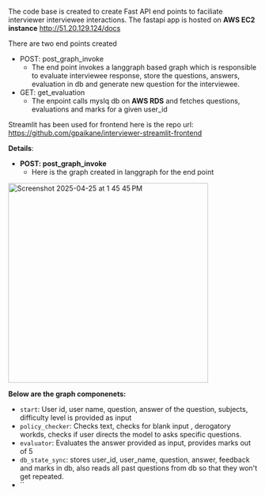 The code base is created to create Fast API end points to faciliate interviewer interviewee interactions.
The fastapi app is hosted on **AWS EC2 instance** http://51.20.129.124/docs 

There are two end points created

* POST: post_graph_invoke
    * The end point invokes a langgraph based graph which is responsible to evaluate interviewee response, store the questions, answers, evaluation in db and generate new question for the interviewee.
* GET: get_evaluation
    * The enpoint calls myslq db on **AWS RDS** and fetches questions, evaluations and marks for a given user_id
  
Streamlit has been used for frontend here is the repo url: https://github.com/gpaikane/interviewer-streamlit-frontend

**Details**:
* **POST: post_graph_invoke**
   * Here is the graph created in langgraph for the end point
<img width="404" alt="Screenshot 2025-04-25 at 1 45 45 PM" src="https://github.com/user-attachments/assets/bde0ca2b-9a57-4b70-b94c-8b9a78894bec" />


**Below are the graph componenets:**
* `start`: User id, user name, question, answer of the question, subjects, difficulty level is provided as input
* `policy_checker`: Checks text, checks for blank input , derogatory workds, checks if user directs the model to asks specific questions.
* `evaluator`: Evaluates the answer provided as input, provides marks out of 5 
* `db_state_sync`: stores user_id, user_name, question, answer, feedback and marks in db, also reads all past questions from db so that they won't get repeated.
* ``

